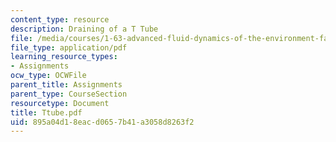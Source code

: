 ```yaml
---
content_type: resource
description: Draining of a T Tube
file: /media/courses/1-63-advanced-fluid-dynamics-of-the-environment-fall-2002/895a04d18eacd0657b41a3058d8263f2_Ttube.pdf
file_type: application/pdf
learning_resource_types:
- Assignments
ocw_type: OCWFile
parent_title: Assignments
parent_type: CourseSection
resourcetype: Document
title: Ttube.pdf
uid: 895a04d1-8eac-d065-7b41-a3058d8263f2
---
```

